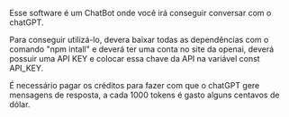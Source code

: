 Esse software é um ChatBot onde você irá conseguir conversar com o chatGPT.

Para conseguir utilizá-lo, devera baixar todas as dependências com o comando "npm intall" e deverá ter uma conta no site da openai,
deverá possuir uma API KEY e colocar essa chave da API na variável const API_KEY.

É necessário pagar os créditos para fazer com que o chatGPT gere mensagens de resposta, a cada 1000 tokens é gasto alguns centavos de dólar.